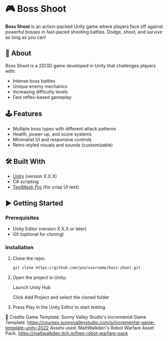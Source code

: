# 🎮 Boss Shoot

**Boss Shoot** is an action-packed Unity game where players face off against powerful bosses in fast-paced shooting battles. Dodge, shoot, and survive as long as you can!

## 🧠 About

Boss Shoot is a 2D/3D game developed in Unity that challenges players with:
- Intense boss battles
- Unique enemy mechanics
- Increasing difficulty levels
- Fast reflex-based gameplay

## 🕹️ Features

- Multiple boss types with different attack patterns
- Health, power-up, and score systems
- Minimalist UI and responsive controls
- Retro-styled visuals and sounds (customizable)

## 🛠 Built With

- [Unity](https://unity.com/) (version X.X.X)
- C# scripting
- [TextMesh Pro](https://docs.unity3d.com/Packages/com.unity.textmeshpro@2.1/manual/index.html) (for crisp UI text)

## ▶️ Getting Started

### Prerequisites

- Unity Editor (version X.X.X or later)
- Git (optional for cloning)

### Installation

1. Clone the repo:
   ```bash
   git clone https://github.com/yourusername/boss-shoot.git
2. Open the project in Unity:

    Launch Unity Hub

    Click Add Project and select the cloned folder

3. Press Play in the Unity Editor to start testing.

🙌 Credits
  Game Template: Sunny Valley Studio's Incremental Game Template. https://courses.sunnyvalleystudio.com/p/incremental-game-template-unity-2022
  Assets used: MattWalkden's Robot Warfare Asset Pack. https://mattwalkden.itch.io/free-robot-warfare-pack
